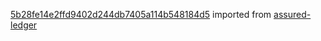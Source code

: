 [5b28fe14e2ffd9402d244db7405a114b548184d5](https://github.com/insolar/assured-ledger/commit/5b28fe14e2ffd9402d244db7405a114b548184d5) imported from [assured-ledger](https://github.com/insolar/assured-ledger)
